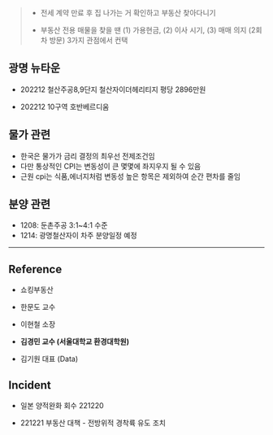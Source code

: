 > - 전세 계약 만료 후 집 나가는 거 확인하고 부동산 찾아다니기
> 
> - 부동산 전용 매물을 찾을 땐 (1) 가용현금, (2) 이사 시기, (3) 매매 의지 (2회차 방문) 3가지  관점에서 컨택

## 광명 뉴타운

- 202212 철산주공8,9단지 철산자이더헤리티지 평당 2896만원

- 202212 10구역 호반베르디움

## 물가 관련

- 한국은 물가가 금리 결정의 최우선 전제조건임
- 다만 통상적인 CPI는 변동성이 큰 몇몇에 좌지우지 될 수 있음
- 근원 cpi는 식품,에너지처럼 변동성 높은 항목은 제외하여 순간 편차를 줄임

## 분양 관련

- 1208: 둔촌주공 3:1~4:1 수준
- 1214: 광명철산자이 차주 분양일정 예정

___

## Reference

- 쇼킹부동산

- 한문도 교수

- 이현철 소장

- **김경민 교수 (서울대학교 환경대학원)**

- 김기원 대표 (Data)

## Incident

- 일본 양적완화 회수 221220

- 221221 부동산 대책 - 전방위적 경착륙 유도 조치
